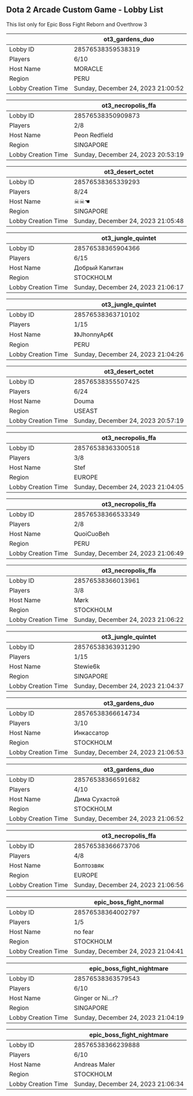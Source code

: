 ## Dota 2 Arcade Custom Game - Lobby List

This list only for Epic Boss Fight Reborn and Overthrow 3

|  | ot3_gardens_duo |
| ------ | ------ |
| Lobby ID | 28576538359538319 |
| Players | 6/10 |
| Host Name | MORACLE |
| Region | PERU |
| Lobby Creation Time | Sunday, December 24, 2023 21:00:52 |


|  | ot3_necropolis_ffa |
| ------ | ------ |
| Lobby ID | 28576538350909873 |
| Players | 2/8 |
| Host Name | Peon Redfield |
| Region | SINGAPORE |
| Lobby Creation Time | Sunday, December 24, 2023 20:53:19 |


|  | ot3_desert_octet |
| ------ | ------ |
| Lobby ID | 28576538365339293 |
| Players | 8/24 |
| Host Name | ☠︎☠︎☚ |
| Region | SINGAPORE |
| Lobby Creation Time | Sunday, December 24, 2023 21:05:48 |


|  | ot3_jungle_quintet |
| ------ | ------ |
| Lobby ID | 28576538365904366 |
| Players | 6/15 |
| Host Name | Добрый Капитан |
| Region | STOCKHOLM |
| Lobby Creation Time | Sunday, December 24, 2023 21:06:17 |


|  | ot3_jungle_quintet |
| ------ | ------ |
| Lobby ID | 28576538363710102 |
| Players | 1/15 |
| Host Name | 》》JhonnyAp《《 |
| Region | PERU |
| Lobby Creation Time | Sunday, December 24, 2023 21:04:26 |


|  | ot3_desert_octet |
| ------ | ------ |
| Lobby ID | 28576538355507425 |
| Players | 6/24 |
| Host Name | Douma |
| Region | USEAST |
| Lobby Creation Time | Sunday, December 24, 2023 20:57:19 |


|  | ot3_necropolis_ffa |
| ------ | ------ |
| Lobby ID | 28576538363300518 |
| Players | 3/8 |
| Host Name | Stef |
| Region | EUROPE |
| Lobby Creation Time | Sunday, December 24, 2023 21:04:05 |


|  | ot3_necropolis_ffa |
| ------ | ------ |
| Lobby ID | 28576538366533349 |
| Players | 2/8 |
| Host Name | QuoiCuoBeh |
| Region | PERU |
| Lobby Creation Time | Sunday, December 24, 2023 21:06:49 |


|  | ot3_necropolis_ffa |
| ------ | ------ |
| Lobby ID | 28576538366013961 |
| Players | 3/8 |
| Host Name | Mørk |
| Region | STOCKHOLM |
| Lobby Creation Time | Sunday, December 24, 2023 21:06:22 |


|  | ot3_jungle_quintet |
| ------ | ------ |
| Lobby ID | 28576538363931290 |
| Players | 1/15 |
| Host Name | Stewie6k |
| Region | SINGAPORE |
| Lobby Creation Time | Sunday, December 24, 2023 21:04:37 |


|  | ot3_gardens_duo |
| ------ | ------ |
| Lobby ID | 28576538366614734 |
| Players | 3/10 |
| Host Name | Инкассатор |
| Region | STOCKHOLM |
| Lobby Creation Time | Sunday, December 24, 2023 21:06:53 |


|  | ot3_gardens_duo |
| ------ | ------ |
| Lobby ID | 28576538366591682 |
| Players | 4/10 |
| Host Name | Дима Сухастой |
| Region | STOCKHOLM |
| Lobby Creation Time | Sunday, December 24, 2023 21:06:52 |


|  | ot3_necropolis_ffa |
| ------ | ------ |
| Lobby ID | 28576538366673706 |
| Players | 4/8 |
| Host Name | Болтозвяк |
| Region | EUROPE |
| Lobby Creation Time | Sunday, December 24, 2023 21:06:56 |


|  | epic_boss_fight_normal |
| ------ | ------ |
| Lobby ID | 28576538364002797 |
| Players | 1/5 |
| Host Name | no fear |
| Region | STOCKHOLM |
| Lobby Creation Time | Sunday, December 24, 2023 21:04:41 |


|  | epic_boss_fight_nightmare |
| ------ | ------ |
| Lobby ID | 28576538363579543 |
| Players | 6/10 |
| Host Name | Ginger or Ni...r? |
| Region | SINGAPORE |
| Lobby Creation Time | Sunday, December 24, 2023 21:04:19 |


|  | epic_boss_fight_nightmare |
| ------ | ------ |
| Lobby ID | 28576538366239888 |
| Players | 6/10 |
| Host Name | Andreas Maler |
| Region | STOCKHOLM |
| Lobby Creation Time | Sunday, December 24, 2023 21:06:34 |


